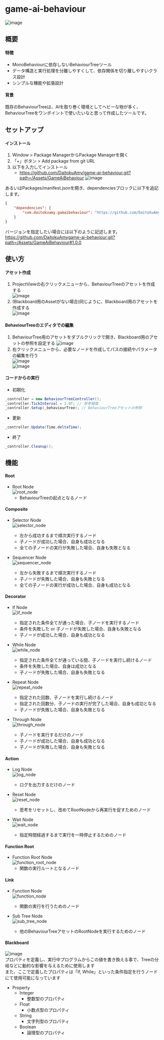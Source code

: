 # game-ai-behaviour
![image](https://user-images.githubusercontent.com/6957962/212475238-3cf6ddfe-6304-4c3b-9b17-27be8459fcc9.png)
## 概要
#### 特徴
* MonoBehaviourに依存しないBehaviourTreeツール
* データ構造と実行処理を分離しやすくして、依存関係を切り離しやすいクラス設計
* シンプルな機能や拡張設計
#### 背景
既存のBehaviourTreeは、AIを取り巻く環境としてヘビーな物が多く、BehaviourTreeをワンポイントで使いたいなと思って作成したツールです。
## セットアップ
#### インストール
1. Window > Package ManagerからPackage Managerを開く
2. 「+」ボタン > Add package from git URL
3. 以下を入力してインストール
   * https://github.com/DaitokuAmy/game-ai-behaviour.git?path=/Assets/GameAiBehaviour
   ![image](https://user-images.githubusercontent.com/6957962/209446846-c9b35922-d8cb-4ba3-961b-52a81515c808.png)

あるいはPackages/manifest.jsonを開き、dependenciesブロックに以下を追記します。
```json
{
    "dependencies": {
        "com.daitokuamy.gamaibehaviour": "https://github.com/DaitokuAmy/game-ai-behaviour.git?path=/Assets/GameAiBehaviour"
    }
}
```
バージョンを指定したい場合には以下のように記述します。  
https://github.com/DaitokuAmygame-ai-behaviour.git?path=/Assets/GameAiBehaviour#1.0.0
## 使い方
#### アセット作成
1. ProjectViewの右クリックメニューから、BehaviourTreeのアセットを作成する  
![image](https://user-images.githubusercontent.com/6957962/212539690-4eef8c1a-9738-4661-977f-23440ab55f3c.png)
2. (Blackboard用のAssetがない場合)同じように、Blackboard用のアセットを作成する  
![image](https://user-images.githubusercontent.com/6957962/212539727-c7a3d3a3-2af1-4966-825f-d226a3403fdf.png)
#### BehaviourTreeのエディタでの編集
1. BehaviourTree用のアセットをダブルクリックで開き、Blackboard用のアセットの参照を設定する
![image](https://user-images.githubusercontent.com/6957962/212539880-ac460da8-7997-4439-bc9e-4747147472c5.png)
2. 右クリックメニューから、必要なノードを作成してパスの接続やパラメータの編集を行う  
![image](https://user-images.githubusercontent.com/6957962/212539969-ed96e7d6-6f18-4295-91e3-a3e4f7bd04c4.png)  
![image](https://user-images.githubusercontent.com/6957962/212540090-19ac57b0-865a-4cb0-9b87-b27f3a9d15ae.png)
#### コードからの実行
* 初期化
```C#
_controller = new BehaviourTreeController();
_controller.TickInterval = 1.0f; // 思考頻度
_controller.Setup(_behaviourTree); // BehaviourTreeアセットの参照
```
* 更新
```C#
_controller.Update(Time.deltaTime);
```
* 終了
```C#
_controller.Cleanup();
```
## 機能
#### Root
* Root Node  
![root_node](https://user-images.githubusercontent.com/6957962/212528550-d828bee6-d619-4493-93d1-00a64157b9d0.jpg)
  * BehaviourTreeの起点となるノード

#### Composite
* Selector Node  
![selector_node](https://user-images.githubusercontent.com/6957962/212528596-fff170a3-109d-4cb5-b7a9-587e9b7a37c3.jpg)
  * 左から成功するまで順次実行するノード
  * 子ノードが成功した場合、自身も成功となる
  * 全ての子ノードの実行が失敗した場合、自身も失敗となる

* Sequencer Node  
![sequencer_node](https://user-images.githubusercontent.com/6957962/212528605-244271cd-c36a-4d17-a810-b73203eee5d8.jpg)
  * 左から失敗するまで順次実行するノード
  * 子ノードが失敗した場合、自身も失敗となる
  * 全ての子ノードの実行が成功した場合、自身も成功となる

#### Decorator
* If Node  
![if_node](https://user-images.githubusercontent.com/6957962/212528619-c481ef71-2c6e-4e1f-98f5-e49ecfd52ef2.jpg)
  * 指定された条件全てが通った場合、子ノードを実行するノード
  * 条件を失敗した or 子ノードが失敗した場合、自身も失敗となる
  * 子ノードが成功した場合、自身も成功となる

* While Node  
![while_node](https://user-images.githubusercontent.com/6957962/212528622-a559864e-dbd1-4eee-a1c4-34834c03b45c.jpg)
  * 指定された条件全てが通っている間、子ノードを実行し続けるノード
  * 条件を失敗した場合、自身は成功となる
  * 子ノードが失敗した場合、自身も失敗となる

* Repeat Node  
![repeat_node](https://user-images.githubusercontent.com/6957962/212528629-f5bca380-0584-4140-98bd-945bd059e4c5.jpg)
  * 指定された回数、子ノードを実行し続けるノード
  * 指定された回数分、子ノードの実行が完了した場合、自身も成功となる
  * 子ノードが失敗した場合、自身も失敗となる

* Through Node  
![through_node](https://user-images.githubusercontent.com/6957962/212528639-834a5d1a-5026-41bd-a83e-dfbad9f04da6.jpg)
  * 子ノードを実行するだけのノード
  * 子ノードが成功した場合、自身も成功となる
  * 子ノードが失敗した場合、自身も失敗となる

#### Action
* Log Node  
![log_node](https://user-images.githubusercontent.com/6957962/212528664-e759e37d-cda5-4243-9147-8827c328e508.jpg)
  * ログを出力するだけのノード

* Reset Node  
![reset_node](https://user-images.githubusercontent.com/6957962/212528674-aea1b816-b201-4f33-b8ec-90e93ee27004.jpg)
  * 思考をリセットし、改めてRootNodeから再実行を促すためのノード

* Wait Node  
![wait_node](https://user-images.githubusercontent.com/6957962/212528678-de3b5dfe-fcde-4d49-9247-541388259c3c.jpg)
  * 指定時間経過するまで実行を一時停止するためのノード

#### Function Root
* Function Root Node  
![function_root_node](https://user-images.githubusercontent.com/6957962/212528686-29b21c48-ef4a-46fd-aa0a-ce1c34cd6098.jpg)
  * 関数の実行ルートとなるノード

#### Link
* Function Node  
![function_node](https://user-images.githubusercontent.com/6957962/212528700-c6faabfd-e505-4a69-a256-1750a12cd788.jpg)
  * 関数の実行を行うためのノード

* Sub Tree Node  
![sub_tree_node](https://user-images.githubusercontent.com/6957962/212528696-cd976a75-7dc6-4d3a-adbd-276336e44a11.jpg)
  * 他のBehaviourTreeアセットのRootNodeを実行するためのノード

#### Blackboard
![image](https://user-images.githubusercontent.com/6957962/212540180-02c1f40a-641c-4b0a-b095-a44e02a5889a.png)  
プロパティを定義し、実行中プログラムからこの値を書き換える事で、Treeの分岐などに動的な影響を与えるために使用します  
また、ここで定義したプロパティは「If, While」といった条件指定を行うノードにて使用可能になっています
* Property
  * Integer
    * 整数型のプロパティ
  * Float
    * 小数点型のプロパティ
  * String
    * 文字列型のプロパティ
  * Boolean
    * 論理型のプロパティ
